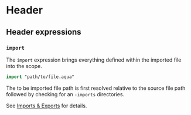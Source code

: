 # Header

## Header expressions

### `import`

The `import` expression brings everything defined within the imported file into the scope.

```haskell
import "path/to/file.aqua"
```

The to be imported file path is first resolved relative to the source file path followed by checking for an `-imports` directories.

See [Imports & Exports](../statements-1.md) for details.

